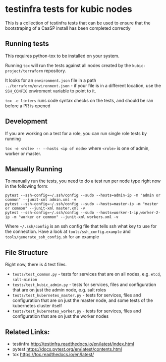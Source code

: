 # testinfra tests for kubic nodes

This is a collection of testinfra tests that can be used to ensure that the bootstraping 
of a CaaSP install has been completed correctly

## Running tests
This requires python-tox to be installed on your system.

Running `tox` will run the tests against all nodes created by the `kubic-project/terraform` repository.

It looks for an `environment.json` file in a path `../terraform/environment.json` - if your file is in a different location, use the 
`SSH_CONFIG` enviroment variable to point to it.

`tox -e linters` runs code syntax checks on the tests, and should be ran before a PR is opened

## Development

If you are working on a test for a role, you can run single role tests by running 

`tox -e <role> -- --hosts <ip of node>` where `<role>` is one of admin, worker or master.

## Manually Running

To manually run the tests, you need to do a test run per node type right now in the following form:

```
pytest --ssh-config=~/.ssh/config --sudo --hosts=admin-ip -m "admin or common" --junit-xml admin.xml -v
pytest --ssh-config=~/.ssh/config --sudo --hosts=master-ip -m "master or common" --junit-xml master.xml -v
pytest --ssh-config=~/.ssh/config --sudo --hosts=worker-1-ip,worker-2-ip -m "worker or common" --junit-xml workers.xml -v
```

Where `~/.ssh/config` is an ssh config file that tells ssh what key to use for the connection. 
Have a look at `tools/ssh_config.example` and `tools/generate_ssh_config.sh` for an example

## File Structure

Right now, there is 4 test files.

- `tests/test_common.py` - tests for services that are on all nodes, e.g. `etcd`, `salt-minion`
- `tests/test_kubic_admin.py` - tests for services, files and configuration that are on just the admin node, e.g. salt roles
- `tests/test_kubernetes_master.py` - tests for services, files and configuration that are on just the master node, and some tests of the kubernetes cluster itself
- `tests/test_kubernetes_worker.py` - tests for services, files and configuration that are on just the worker nodes

## Related Links:

- testinfra http://testinfra.readthedocs.io/en/latest/index.html
- pytest https://docs.pytest.org/en/latest/contents.html
- tox https://tox.readthedocs.io/en/latest/

